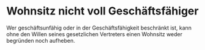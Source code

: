 # Wohnsitz nicht voll Geschäftsfähiger

Wer geschäftsunfähig oder in der Geschäftsfähigkeit beschränkt ist, kann ohne den Willen seines gesetzlichen Vertreters einen Wohnsitz weder begründen noch aufheben. 

